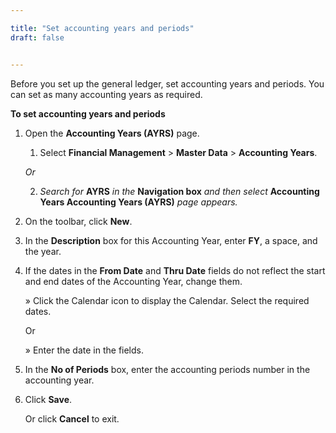 ```yaml
---

title: "Set accounting years and periods"
draft: false


---
```


Before you set up the general ledger, set accounting years and periods. You can set as many accounting years as required.

**To set accounting years and periods**

1.  Open the **Accounting Years (AYRS)** page.

    1.  Select **Financial Management** \> **Master Data** \> **Accounting Years**.

    *Or*

    2.  *Search for* **AYRS** *in the* **Navigation box** *and then select* **Accounting Years Accounting Years (AYRS)** *page appears.*

2.  On the toolbar, click **New**.

3.  In the **Description** box for this Accounting Year, enter **FY**, a space, and the year.

4.  If the dates in the **From Date** and **Thru Date** fields do not reflect the start and end dates of the Accounting Year, change them.

    » Click the Calendar icon to display the Calendar. Select the required dates.

    Or

    » Enter the date in the fields.

5.  In the **No of Periods** box, enter the accounting periods number in the accounting year.

6.  Click **Save**.

    Or click **Cancel** to exit.